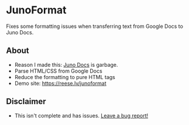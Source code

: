 # JunoFormat

Fixes some formatting issues when transferring text from Google Docs to Juno Docs.

## About
* Reason I made this: [Juno Docs](https://login.jupitered.com/help/?junodocs) is garbage. 
* Parse HTML/CSS from Google Docs
* Reduce the formatting to pure HTML tags
* Demo site: https://reese.lv/junoformat

## Disclaimer
* This isn't complete and has issues. [Leave a bug report!](https://github.com/renorris/junoformat/issues)
